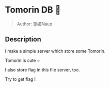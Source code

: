 # Tomorin DB 🐧
> Author: 堇姬Naup

## Description
I make a simple server which store some Tomorin. 

Tomorin is cute ~ 

I also store flag in this file server, too.

Try to get flag !

